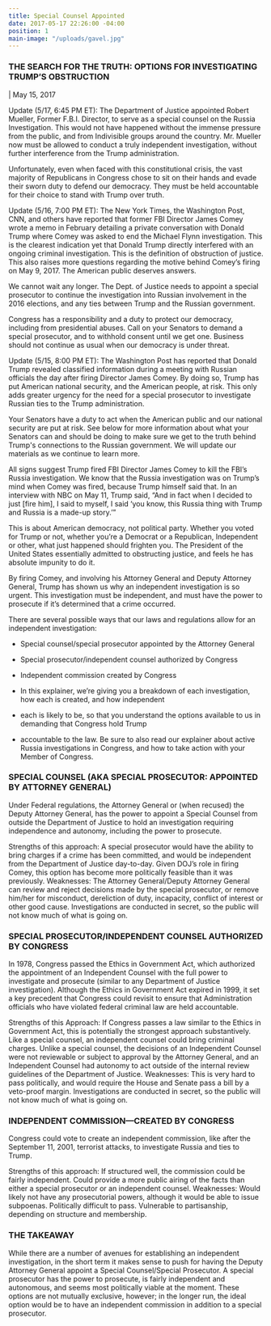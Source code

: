 ```yaml
---
title: Special Counsel Appointed
date: 2017-05-17 22:26:00 -04:00
position: 1
main-image: "/uploads/gavel.jpg"
---
```


### THE SEARCH FOR THE TRUTH: OPTIONS FOR INVESTIGATING TRUMP’S OBSTRUCTION

| May 15, 2017

Update (5/17, 6:45 PM ET): The Department of Justice appointed Robert Mueller, Former F.B.I. Director, to serve as a special counsel on the Russia Investigation. This would not have happened without the immense pressure from the public, and from Indivisible groups around the country. Mr. Mueller now must be allowed to conduct a truly independent investigation, without further interference from the Trump administration.

Unfortunately, even when faced with this constitutional crisis, the vast majority of Republicans in Congress chose to sit on their hands and evade their sworn duty to defend our democracy. They must be held accountable for their choice to stand with Trump over truth.

Update (5/16, 7:00 PM ET): The New York Times, the Washington Post, CNN, and others have reported that former FBI Director James Comey wrote a memo in February detailing a private conversation with Donald Trump where Comey was asked to end the Michael Flynn investigation. This is the clearest indication yet that Donald Trump directly interfered with an ongoing criminal investigation. This is the definition of obstruction of justice. This also raises more questions regarding the motive behind Comey’s firing on May 9, 2017. The American public deserves answers.

We cannot wait any longer. The Dept. of Justice needs to appoint a special prosecutor to continue the investigation into Russian involvement in the 2016 elections, and any ties between Trump and the Russian government.

Congress has a responsibility and a duty to protect our democracy, including from presidential abuses. Call on your Senators to demand a special prosecutor, and to withhold consent until we get one. Business should not continue as usual when our democracy is under threat.

Update (5/15, 8:00 PM ET): The Washington Post has reported that Donald Trump revealed classified information during a meeting with Russian officials the day after firing Director James Comey. By doing so, Trump has put American national security, and the American people, at risk. This only adds greater urgency for the need for a special prosecutor to investigate Russian ties to the Trump administration.

Your Senators have a duty to act when the American public and our national security are put at risk. See below for more information about what your Senators can and should be doing to make sure we get to the truth behind Trump's connections to the Russian government. We will update our materials as we continue to learn more.

All signs suggest Trump fired FBI Director James Comey to kill the FBI’s Russia investigation. We know that the Russia investigation was on Trump’s mind when Comey was fired, because Trump himself said that. In an interview with NBC on May 11, Trump said, “And in fact when I decided to just \[fire him\], I said to myself, I said ‘you know, this Russia thing with Trump and Russia is a made-up story.’”

This is about American democracy, not political party. Whether you voted for Trump or not, whether you’re a Democrat or a Republican, Independent or other, what just happened should frighten you. The President of the United States essentially admitted to obstructing justice, and feels he has absolute impunity to do it.

By firing Comey, and involving his Attorney General and Deputy Attorney General, Trump has shown us why an independent investigation is so urgent. This investigation must be independent, and must have the power to prosecute if it’s determined that a crime occurred.

There are several possible ways that our laws and regulations allow for an independent investigation:

* Special counsel/special prosecutor appointed by the Attorney General

* Special prosecutor/independent counsel authorized by Congress

* Independent commission created by Congress

* In this explainer, we’re giving you a breakdown of each investigation, how each is created, and how independent

* each is likely to be, so that you understand the options available to us in demanding that Congress hold Trump

* accountable to the law. Be sure to also read our explainer about active Russia investigations in Congress, and how to take action with your Member of Congress.

### SPECIAL COUNSEL (AKA SPECIAL PROSECUTOR: APPOINTED BY ATTORNEY GENERAL)

Under Federal regulations, the Attorney General or (when recused) the Deputy Attorney General, has the power to appoint a Special Counsel from outside the Department of Justice to hold an investigation requiring independence and autonomy, including the power to prosecute.

Strengths of this approach: A special prosecutor would have the ability to bring charges if a crime has been committed, and would be independent from the Department of Justice day-to-day. Given DOJ’s role in firing Comey, this option has become more politically feasible than it was previously.
Weaknesses: The Attorney General/Deputy Attorney General can review and reject decisions made by the special prosecutor, or remove him/her for misconduct, dereliction of duty, incapacity, conflict of interest or other good cause. Investigations are conducted in secret, so the public will not know much of what is going on.

### SPECIAL PROSECUTOR/INDEPENDENT COUNSEL AUTHORIZED BY CONGRESS

In 1978, Congress passed the Ethics in Government Act, which authorized the appointment of an Independent Counsel with the full power to investigate and prosecute (similar to any Department of Justice investigation). Although the Ethics in Government Act expired in 1999, it set a key precedent that Congress could revisit to ensure that Administration officials who have violated federal criminal law are held accountable.

Strengths of this Approach: If Congress passes a law similar to the Ethics in Government Act, this is potentially the strongest approach substantively. Like a special counsel, an independent counsel could bring criminal charges. Unlike a special counsel, the decisions of an Independent Counsel were not reviewable or subject to approval by the Attorney General, and an Independent Counsel had autonomy to act outside of the internal review guidelines of the Department of Justice.
Weaknesses: This is very hard to pass politically, and would require the House and Senate pass a bill by a veto-proof margin. Investigations are conducted in secret, so the public will not know much of what is going on.

### INDEPENDENT COMMISSION—CREATED BY CONGRESS

Congress could vote to create an independent commission, like after the September 11, 2001, terrorist attacks, to investigate Russia and ties to Trump.

Strengths of this approach: If structured well, the commission could be fairly independent. Could provide a more public airing of the facts than either a special prosecutor or an independent counsel.
Weaknesses: Would likely not have any prosecutorial powers, although it would be able to issue subpoenas. Politically difficult to pass. Vulnerable to partisanship, depending on structure and membership.

### THE TAKEAWAY

While there are a number of avenues for establishing an independent investigation, in the short term it makes sense to push for having the Deputy Attorney General appoint a Special Counsel/Special Prosecutor. A special prosecutor has the power to prosecute, is fairly independent and autonomous, and seems most politically viable at the moment. These options are not mutually exclusive, however; in the longer run, the ideal option would be to have an independent commission in addition to a special prosecutor.